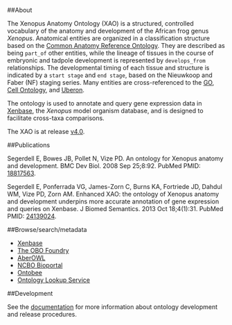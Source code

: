 ##About

The Xenopus Anatomy Ontology (XAO) is a structured, controlled vocabulary of the anatomy and development of the African frog genus *Xenopus*. Anatomical entities are organized in a classification structure based on the [Common Anatomy Reference Ontology](https://github.com/obophenotype/caro). They are described as being `part_of` other entities, while the lineage of tissues in the course of embryonic and tadpole development is represented by `develops_from` relationships. The developmental timing of each tissue and structure is indicated by a `start stage` and `end stage`, based on the Nieuwkoop and Faber (NF) staging series. Many entities are cross-referenced to the [GO](https://github.com/geneontology), [Cell Ontology](https://github.com/obophenotype/cell-ontology), and [Uberon](https://github.com/obophenotype/uberon).

The ontology is used to annotate and query gene expression data in [Xenbase](http://www.xenbase.org/), the *Xenopus* model organism database, and is designed to facilitate cross-taxa comparisons.

The XAO is at release [v4.0](https://github.com/xenopus-anatomy/xao/releases/tag/v4.0).

##Publications

Segerdell E, Bowes JB, Pollet N, Vize PD. An ontology for Xenopus anatomy and development. BMC Dev Biol. 2008 Sep 25;8:92. PubMed PMID: [18817563](http://www.ncbi.nlm.nih.gov/pubmed/18817563).

Segerdell E, Ponferrada VG, James-Zorn C, Burns KA, Fortriede JD, Dahdul WM, Vize PD, Zorn AM. Enhanced XAO: the ontology of Xenopus anatomy and development underpins more accurate annotation of gene expression and queries on Xenbase. J Biomed Semantics. 2013 Oct 18;4(1):31. PubMed PMID: [24139024](http://www.ncbi.nlm.nih.gov/pubmed/24139024).

##Browse/search/metadata

 - [Xenbase](http://www.xenbase.org/anatomy/anatomy.do?method=display&tabId=2)
 - [The OBO Foundry](http://www.obofoundry.org/ontology/xao.html)
 - [AberOWL](http://aber-owl.net/ontology/XAO)
 - [NCBO Bioportal](http://bioportal.bioontology.org/ontologies/XAO)
 - [Ontobee](http://www.ontobee.org/browser/index.php?o=XAO)
 - [Ontology Lookup Service](http://www.ebi.ac.uk/ols/beta/ontologies/xao)

##Development

See the [documentation](https://github.com/xenopus-anatomy/xao/blob/master/doc/index.md) for more information about ontology development and release procedures.
